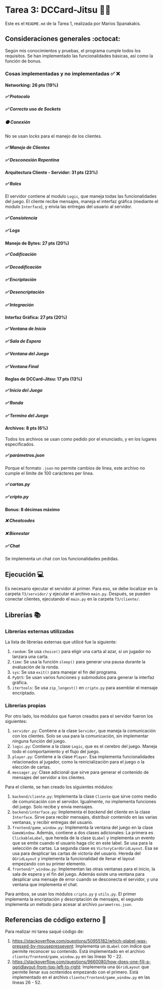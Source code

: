 # Tarea 3: DCCard-Jitsu 🐧🥋

Este es el ```README.md``` de la Tarea 1, realizada por Marios Spanakakis.

## Consideraciones generales :octocat:
Según mis conocimientos y pruebas, el programa cumple todos los requisitos. Se han implementado las funcionalidades básicas, así como la función de bonus.

### Cosas implementadas y no implementadas :white_check_mark: :x:

#### Networking: 26 pts (19%)
##### ✅ Protocolo	
##### ✅ Correcto uso de Sockets		
##### 🟠 Conexión
No se usan _locks_ para el manejo de los clientes.
##### ✅ Manejo de Clientes	
##### ✅ Desconexión Repentina

#### Arquitectura Cliente - Servidor: 31 pts (23%)			
##### ✅ Roles
El servidor contiene al modulo ```Logic```, que maneja todas las funcionalidades del juego. El cliente recibe mensajes, maneja el interfaz gráfica (mediante el modulo ```Interface```), y envia las entregas del usuario al servidor.	
##### ✅ Consistencia		
##### ✅ Logs

#### Manejo de Bytes: 27 pts (20%)
##### ✅ Codificación			
##### ✅ Decodificación			
##### ✅ Encriptación		
##### ✅ Desencriptación	
##### ✅ Integración

#### Interfaz Gráfica: 27 pts (20%)	
##### ✅ Ventana de Inicio		
##### ✅ Sala de Espera			
##### ✅ Ventana del Juego							
##### ✅ Ventana Final

#### Reglas de DCCard-Jitsu: 17 pts (13%)
##### ✅ Inicio del Juego			
##### ✅ Ronda				
##### ✅ Termino del Juego

#### Archivos: 8 pts (6%)
Todos los archivos se usan como pedido por el enunciado, y en los lugares especificados.
##### ✅ parámetros.json		
Porque el formato ```.json``` no permite cambios de línea, este archivo no cumple el límite de 100 carácteres per línea.
##### ✅ cartas.py	
##### ✅ cripto.py

#### Bonus: 8 décimas máximo
##### ❌ Cheatcodes	
##### ❌ Bienestar	
##### ✅ Chat
Se implementa un chat con los funcionalidades pedidas.

## Ejecución :computer:
Es necesario ejecutar el servidor al primer. Para eso, se debe localizar en la carpeta ```T3/servidor/``` y ejecutar el archivo ```main.py```. Después, se pueden conectar clientes, ejecutando el ```main.py``` en la carpeta ```T3/cliente/```.

## Librerías :books:
### Librerías externas utilizadas
La lista de librerías externas que utilicé fue la siguiente:
1. ```random```: Se usa ```choice()``` para eligir una carta al azar, si un jugador no lanzara una carta.
2. ```time```: Se usa la función ```sleep()``` para generar una pausa durante la evaluación de la ronda.
3. ```sys```: Se usa ```exit()``` para manejar el fin del programa.
4. ```PyQt5```: Se usan varios funciones y submodulos para generar la interfaz gráfica.
5. ```itertools```: Se usa ```zip_longest()``` en ```cripto.py``` para asemblar el mensaje encriptado.

### Librerías propias
Por otro lado, los módulos que fueron creados para el servidor fueron los siguientes:
1. ```servidor.py```: Contiene a la clase ```Servidor```, que maneja la comunicación con los clientes. Solo se usa para la comunicación, sin implementar ninguna función del juego.
2. ```logic.py```: Contiene a la clase ```Logic```, que es el cerebro del juego. Maneja todo el comportamiento y el flujo del juego.
3. ```player.py```: Contiene a la clase ```Player```. Esa implementa funcionalidades relacionados al jugador, como la reinicialización para el juego o la elección de cartas.
4. ```messager.py```: Clase adicionál que sirve para generar el contenido de mensajes del servidor a los clientes.

Para el cliente, se han creado los siguientes módulos:
1. ```backend/cliente.py```: Implementa la clase ```Cliente``` que sirve como medio de comunicación con el servidor. Igualmente, no implementa funciones del juego. Solo recibe y envia mensajes.
2. ```backend/interface.py```: Implementa el _backend_ del cliente en la clase ```Interface```. Sirve para recibir mensajes, distribuir contenido en las varias ventanas, y recibir entregas del usuario.
3. ```frontend/game_window.py```: Implementa la ventana del juego en la clase ```GameWindow```. Además, contiene a dos clases adicionales: La primera es ```ClickableLabel```, que hereda de la clase ```QLabel``` y implementa un evento que se emite cuando el usuario haga clic en este label. Se usa para la selección de cartas. La segunda clase es ```VictoryCardGridLayout```. Esa se usa para desplicar las cartas de victoria del usuario. Hereda del ```QGridLayout``` y implementa la funcionalidad de llenar el layout empezando con su primer elemento.
3. ```frontend/*_window.py```: Implementan las otras ventanas para el inicio, la sala de espera y el fin del juego. Además existe una ventana para desplicar una mensaje de error cuando se desconecta el servidor, y una ventana que implementa el chat.

Para ambos, se usan los módulos ```cripto.py``` y ```utils.py```. El primer implementa la encriptación y descriptación de mensajes, el segundo implementa un método para acesar al archivo ```parametros.json```.

## Referencias de código externo :book:

Para realizar mi tarea saqué código de:
1. https://stackoverflow.com/questions/50955182/which-qlabel-was-pressed-by-mousepressevent: Implementa un ```QLabel``` con indice que permite reconocer su contenido. Está implementado en el archivo ```cliente/frontend/game_window.py``` en las líneas 10 - 22.
2. https://stackoverflow.com/questions/9660080/how-does-one-fill-a-qgridlayout-from-top-left-to-right: Implementa una ```QGridLayout``` que permite llenar sus ocntenidos empezando con el primero. Está implementado en el archivo ```cliente/frontend/game_window.py``` en las líneas 26 - 52.
